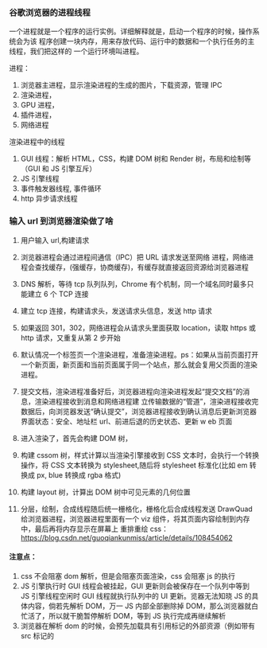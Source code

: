 <!--
 * @Author: 谢树宏
 * @Date: 2022-02-14 09:10:06
 * @LastEditors: 谢树宏
 * @LastEditTime: 2022-02-14 17:48:55
 * @FilePath: /about-study/浏览器工作原理.md
-->

### 谷歌浏览器的进程线程

一个进程就是一个程序的运行实例。详细解释就是，启动一个程序的时候，操作系统会为该
程序创建一块内存，用来存放代码、运行中的数据和一个执行任务的主线程，我们把这样的
一个运行环境叫进程。

进程：

1. 浏览器主进程，显示渲染进程的生成的图片，下载资源，管理 IPC
2. 渲染进程，
3. GPU 进程，
4. 插件进程，
5. 网络进程

渲染进程中的线程

1. GUI 线程：解析 HTML，CSS，构建 DOM 树和 Render 树，布局和绘制等 （GUI 和 JS 引擎互斥）
2. JS 引擎线程
3. 事件触发器线程, 事件循环
4. http 异步请求线程

### 输入 url 到浏览器渲染做了啥

1. 用户输入 url,构建请求
2. 浏览器进程会通过进程间通信（IPC）把 URL 请求发送⾄⽹络 进程，网络进程会查找缓存，(强缓存，协商缓存)，有缓存就直接返回资源给浏览器进程
3. DNS 解析，等待 tcp 队列队列，Chrome 有个机制，同⼀个域名同时最多只能建⽴ 6 个 TCP 连接
4. 建立 tcp 连接，构建请求头，发送请求头信息，发送 http 请求
5. 如果返回 301，302，网络进程会从请求头里面获取 location，读取 https 或 http 请求，又重复从第 2 步开始
6. 默认情况一个标签页一个渲染进程，准备渲染进程。ps：如果从当前页面打开一个新页面，新页面和当前页面属于同一个站点，那么就会复用父页面的渲染进程。
7. 提交文档，渲染进程准备好后，浏览器进程向渲染进程发起“提交⽂档”的消息，渲染进程接收到消息和⽹络进程建 ⽴传输数据的“管道”，渲染进程接收完数据后，向浏览器发送“确认提交”，浏览器进程接收到确认消息后更新浏览器界⾯状态：安全、地址栏 url、前进后退的历史状态、更新 w eb ⻚⾯
8. 进入渲染了，首先会构建 DOM 树，
9. 构建 cssom 树，样式计算以当渲染引擎接收到 CSS ⽂本时，会执⾏⼀个转换操作，将 CSS ⽂本转换为 stylesheet,随后将 stylesheet 标准化(比如 em 转换成 px, blue 转换成 rgba 格式)

10. 构建 layout 树，计算出 DOM 树中可⻅元素的⼏何位置
11. 分层，绘制，合成线程随后统一栅格化，栅格化后合成线程发送 DrawQuad 给浏览器进程，浏览器进程里面有一个 viz 组件，将其⻚⾯内容绘制到内存中，最后再将内存显⽰在屏幕上
    重排重绘 css：https://blog.csdn.net/guoqiankunmiss/article/details/108454062

#### 注意点：

1. css 不会阻塞 dom 解析，但是会阻塞页面渲染，css 会阻塞 js 的执行
2. JS 引擎执行时 GUI 线程会被挂起，GUI 更新则会被保存在一个队列中等到 JS 引擎线程空闲时 GUI 线程就执行队列中的 UI 更新。览器无法知晓 JS 的具体内容，倘若先解析 DOM，万一 JS 内部全部删除掉 DOM，那么浏览器就白忙活了，所以就干脆暂停解析 DOM，等到 JS 执行完成再继续解析
3. 浏览器在解析 dom 的时候，会预先加载具有引用标记的外部资源（例如带有 src 标记的<script>标签），等待解析到标签时，无需进行加载，直接运行提高效率

#### async 和 defer

1. 如果 src 所链接的外部资源没有 async，那么当执行到 script 标签时，dom 解析会暂停，直到 src 下载，执行完才继续解析 dom 树
2. 如果 src 所链接的外部资源存在 async，那么 script 标签下载阶段会不会阻塞 dom 树的下载，但是执行阶段同样会阻塞 dom 树下载
3. 如果 src 所链接的外部资源存在 defer，那么 script 标签下载阶段会不会阻塞 dom 树的下载，资源会等到 dom 树解析完才执行

### html 页面的生命周期

1. DOMContentLoaded：浏览器已经完全加载了 HTML，DOM 树已经构建完毕，但是像是 <img>和样式表等外部资源可能并没有下载完毕。
2. load： 浏览器已经加载了所有的资源（图像，样式表等）。
3. beforeunload：离开时触发
4. unload：离开时触发

### 为什么 css 动画比 js 动画高效
